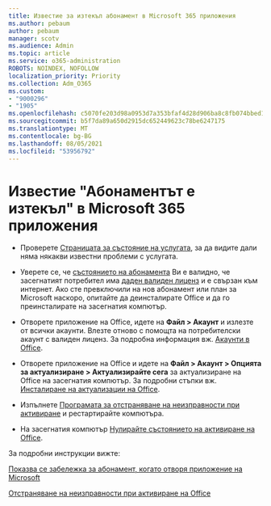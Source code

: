 ```yaml
---
title: Известие за изтекъл абонамент в Microsoft 365 приложения
ms.author: pebaum
author: pebaum
manager: scotv
ms.audience: Admin
ms.topic: article
ms.service: o365-administration
ROBOTS: NOINDEX, NOFOLLOW
localization_priority: Priority
ms.collection: Adm_O365
ms.custom:
- "9000296"
- "1905"
ms.openlocfilehash: c5070fe203d98a0953d7a353bfaf4d28d906ba8c8fb074bbed1e28916478cecd
ms.sourcegitcommit: b5f7da89a650d2915dc652449623c78be6247175
ms.translationtype: MT
ms.contentlocale: bg-BG
ms.lasthandoff: 08/05/2021
ms.locfileid: "53956792"
---
```

# <a name="subscription-expired-notice-in-microsoft-365-apps"></a>Известие "Абонаментът е изтекъл" в Microsoft 365 приложения

- Проверете [Страницата за състояние на услугата](https://docs.microsoft.com/office365/enterprise/view-service-health), за да видите дали няма някакви известни проблеми с услугата.

- Уверете се, че [състоянието на абонамента](https://support.office.com/article/unlicensed-product-and-activation-errors-in-office-0d23d3c0-c19c-4b2f-9845-5344fedc4380#bkmk_checksubscription) Ви е валидно, че засегнатият потребител има [даден валиден лиценз](https://support.office.com/article/997596B5-4173-4627-B915-36ABAC6786DC?wt.mc_id=Alchemy_ClientDIA) и е свързан към интернет. Ако сте превключили на нов абонамент или план за Microsoft наскоро, опитайте да деинсталирате Office и да го преинсталирате на засегнатия компютър.

- Отворете приложение на Office, идете на **Файл > Акаунт** и излезте от всички акаунти. Влезте отново с помощта на потребителски акаунт с валиден лиценз. За подробна информация вж. [Акаунти в Office](https://support.office.com/article/accounts-in-office-628ea040-f265-49de-b986-be09c3ebf8a9).

- Отворете приложение на Office и идете на **Файл > Акаунт > Опцията за актуализиране > Актуализирайте сега** за актуализиране на Office на засегнатия компютър. За подробни стъпки вж. [Инсталиране на актуализации на Office](https://support.office.com/article/install-office-updates-2ab296f3-7f03-43a2-8e50-46de917611c5).

- Изпълнете [Програмата за отстраняване на неизправности при активиране](https://aka.ms/SARA-OfficeActivation-Alchemy) и рестартирайте компютъра.

- На засегнатия компютър [Нулирайте състоянието на активиране на Office](https://docs.microsoft.com/office/troubleshoot/activation/reset-office-365-proplus-activation-state).

За подробни инструкции вижте: 

[Показва се забележка за абонамент, когато отворя приложение на Microsoft](https://support.office.com/article/a-subscription-notice-appears-when-i-open-an-office-365-application-4cabe32c-f594-4c0e-9191-3d3ade10cceb)

[Отстраняване на неизправности при активиране на Office](https://support.office.com/article/unlicensed-product-and-activation-errors-in-office-0d23d3c0-c19c-4b2f-9845-5344fedc4380)
